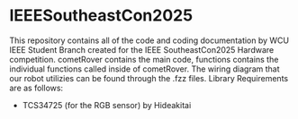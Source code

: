 # IEEESoutheastCon2025
This repository contains all of the code and coding documentation by WCU IEEE Student Branch created for the IEEE SoutheastCon2025 Hardware competition. 
cometRover contains the main code, functions contains the individual functions called inside of cometRover.
The wiring diagram that our robot utilizies can be found through the .fzz files.
Library Requirements are as follows:
- TCS34725 (for the RGB sensor) by Hideakitai
